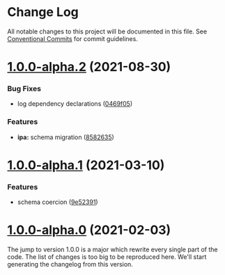 # Change Log

All notable changes to this project will be documented in this file.
See [Conventional Commits](https://conventionalcommits.org) for commit guidelines.

# [1.0.0-alpha.2](https://github.com/adaltas/node-nikita/compare/@nikitajs/ipa@1.0.0-alpha.1...@nikitajs/ipa@1.0.0-alpha.2) (2021-08-30)


### Bug Fixes

* log dependency declarations ([0469f05](https://github.com/adaltas/node-nikita/commit/0469f05d0ef5d3675f21bbd260b2dcfe94bfa3a7))


### Features

* **ipa:** schema migration ([8582635](https://github.com/adaltas/node-nikita/commit/8582635f36a3400e8e11df8c5402e2174c533bc4))





# [1.0.0-alpha.1](https://github.com/adaltas/node-nikita/compare/@nikitajs/ipa@1.0.0-alpha.0...@nikitajs/ipa@1.0.0-alpha.1) (2021-03-10)


### Features

* schema coercion ([9e52391](https://github.com/adaltas/node-nikita/commit/9e52391852a8e45b35674faa44f17747303b2851))





# [1.0.0-alpha.0](https://github.com/adaltas/node-nikita/compare/@nikitajs/ipa@0.9.7...@nikitajs/ipa@1.0.0-alpha.0) (2021-02-03)

The jump to version 1.0.0 is a major which rewrite every single part of the code. The list of changes is too big to be reproduced here. We'll start generating the changelog from this version.

